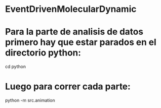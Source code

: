 # EventDrivenMolecularDynamic

# Para la parte de analisis de datos primero hay que estar parados en el directorio python:
cd python

# Luego para correr cada parte:
python -m src.animation